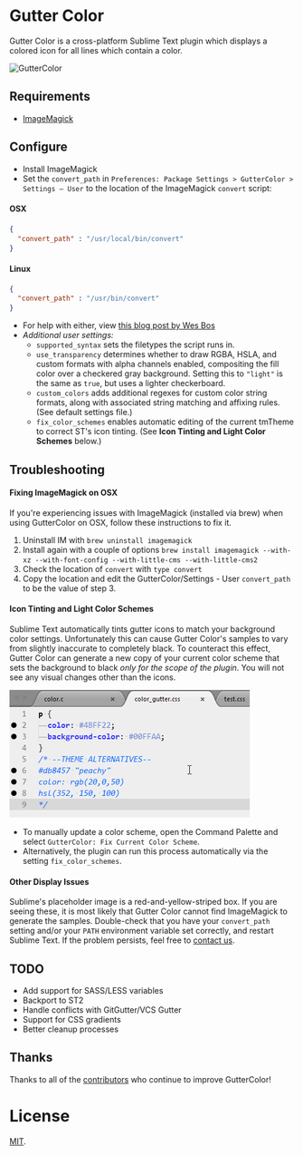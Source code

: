 # Gutter Color

Gutter Color is a cross-platform Sublime Text plugin which displays a colored icon for all lines which contain a color.

![GutterColor](screenshot.png)

## Requirements

* [ImageMagick](http://www.imagemagick.org/)

## Configure

* Install ImageMagick
* Set the `convert_path` in `Preferences: Package Settings > GutterColor > Settings – User` to the location of the ImageMagick `convert` script:

#### OSX

```json
{
  "convert_path" : "/usr/local/bin/convert"
}
```

#### Linux

```json
{
  "convert_path" : "/usr/bin/convert"
}
```

* For help with either, view [this blog post by Wes Bos](http://wesbos.com/css-gutter-color-sublime-text/)
* *Additional user settings:*
    * `supported_syntax` sets the filetypes the script runs in.
    * `use_transparency` determines whether to draw RGBA, HSLA, and custom formats with alpha channels enabled, compositing the fill color over a checkered gray background. Setting this to `"light"` is the same as `true`, but uses a lighter checkerboard.
    * `custom_colors` adds additional regexes for custom color string formats, along with associated string matching and affixing rules. (See default settings file.)
    * `fix_color_schemes` enables automatic editing of the current tmTheme to correct ST's icon tinting. (See **Icon Tinting and Light Color Schemes** below.)

## Troubleshooting

#### Fixing ImageMagick on OSX
If you're experiencing issues with ImageMagick (installed via brew) when using GutterColor on OSX, follow these instructions to fix it.

1. Uninstall IM with `brew uninstall imagemagick`
2. Install again with a couple of options `brew install imagemagick --with-xz --with-font-config --with-little-cms --with-little-cms2`
3. Check the location of `convert` with `type convert`
4. Copy the location and edit the GutterColor/Settings - User `convert_path` to be the value of step 3.

#### Icon Tinting and Light Color Schemes
Sublime Text automatically tints gutter icons to match your background color settings. Unfortunately this can cause Gutter Color's samples to vary from slightly inaccurate to completely black. To counteract this effect, Gutter Color can generate a new copy of your current color scheme that sets the background to black *only for the scope of the plugin*. You will not see any visual changes other than the icons.

![Animation of a user running the "Fix Current Color Scheme" command.](fix_color_scheme.gif)

* To manually update a color scheme, open the Command Palette and select `GutterColor: Fix Current Color Scheme`.
* Alternatively, the plugin can run this process automatically via the setting `fix_color_schemes`.

#### Other Display Issues

Sublime's placeholder image is a red-and-yellow-striped box. If you are seeing these, it is most likely that Gutter Color cannot find ImageMagick to generate the samples. Double-check that you have your `convert_path` setting and/or your `PATH` environment variable set correctly, and restart Sublime Text. If the problem persists, feel free to [contact us](https://github.com/ggordan/GutterColor/issues).

## TODO

* Add support for SASS/LESS variables
* Backport to ST2
* Handle conflicts with GitGutter/VCS Gutter
* Support for CSS gradients
* Better cleanup processes

## Thanks
Thanks to all of the [contributors](https://github.com/ggordan/GutterColor/graphs/contributors) who continue to improve GutterColor!

# License

[MIT](/LICENSE).
